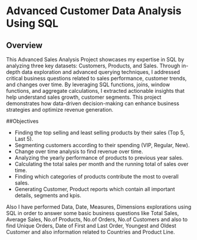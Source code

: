 
# Advanced Customer Data Analysis Using SQL

## Overview

This Advanced Sales Analysis Project showcases my expertise in SQL by analyzing three key datasets: Customers, Products, and Sales. Through in-depth data exploration and advanced querying techniques, I addressed critical business questions related to sales performance, customer trends, and changes over time. By leveraging SQL functions, joins, window functions, and aggregate calculations, I extracted actionable insights that help understand sales growth, customer segments. This project demonstrates how data-driven decision-making can enhance business strategies and optimize revenue generation.

##Objectives

- Finding the top selling and least selling products by their sales (Top 5, Last 5).
- Segmenting customers according to their spending (VIP, Regular, New).
- Change over time analysis to find revenue over time.
- Analyzing the yearly performance of products to previous year sales.
- Calculating the total sales per month and the running total of sales over time.
- Finding which categories of products contribute the most to overall sales.
- Generating Customer, Product reports which contain all important details, segments and kpis.

Also I have performed Data, Date, Measures, Dimensions explorations using SQL in order to answer some basic business questions like Total Sales, Average Sales, No.of Products, No.of Orders, No.of Customers and also to find Unique Orders, Date of First and Last Order, Youngest and Oldest Customer and also information related to Countries and Product Line.
